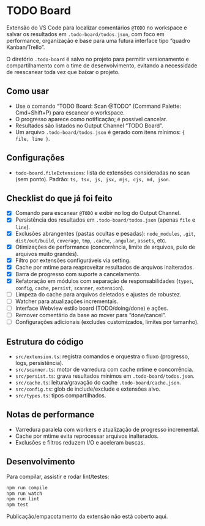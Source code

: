 # TODO Board

Extensão do VS Code para localizar comentários `@TODO` no workspace e salvar os resultados em `.todo-board/todos.json`, com foco em performance, organização e base para uma futura interface tipo “quadro Kanban/Trello”.

O diretório `.todo-board` é salvo no projeto para permitir versionamento e compartilhamento com o time de desenvolvimento, evitando a necessidade de reescanear toda vez que baixar o projeto.

## Como usar

- Use o comando “TODO Board: Scan @TODO” (Command Palette: Cmd+Shift+P) para escanear o workspace.
- O progresso aparece como notificação; é possível cancelar.
- Resultados são listados no Output Channel “TODO Board”.
- Um arquivo `.todo-board/todos.json` é gerado com itens mínimos: `{ file, line }`.

## Configurações

- `todo-board.fileExtensions`: lista de extensões consideradas no scan (sem ponto). Padrão: `ts, tsx, js, jsx, mjs, cjs, md, json`.

## Checklist do que já foi feito

- [x] Comando para escanear `@TODO` e exibir no log do Output Channel.
- [x] Persistência dos resultados em `.todo-board/todos.json` (apenas `file` e `line`).
- [x] Exclusões abrangentes (pastas ocultas e pesadas): `node_modules`, `.git`, `dist/out/build`, `coverage`, `tmp`, `.cache`, `.angular`, `assets`, etc.
- [x] Otimizações de performance (concorrência, limite de arquivos, pulo de arquivos muito grandes).
- [x] Filtro por extensões configuráveis via setting.
- [x] Cache por mtime para reaproveitar resultados de arquivos inalterados.
- [x] Barra de progresso com suporte a cancelamento.
- [x] Refatoração em módulos com separação de responsabilidades (`types`, `config`, `cache`, `persist`, `scanner`, `extension`).
- [ ] Limpeza do cache para arquivos deletados e ajustes de robustez.
- [ ] Watcher para atualizações incrementais.
- [ ] Interface Webview estilo board (TODO/doing/done) e ações.
- [ ] Remover comentário da base ao mover para “done/cancel”.
- [ ] Configurações adicionais (excludes customizados, limites por tamanho).

## Estrutura do código

- `src/extension.ts`: registra comandos e orquestra o fluxo (progresso, logs, persistência).
- `src/scanner.ts`: motor de varredura com cache mtime e concorrência.
- `src/persist.ts`: grava resultados mínimos em `.todo-board/todos.json`.
- `src/cache.ts`: leitura/gravação do cache `.todo-board/cache.json`.
- `src/config.ts`: glob de include/exclude e extensões alvo.
- `src/types.ts`: tipos compartilhados.

## Notas de performance

- Varredura paralela com workers e atualização de progresso incremental.
- Cache por mtime evita reprocessar arquivos inalterados.
- Exclusões e filtros reduzem I/O e aceleram buscas.

## Desenvolvimento

Para compilar, assistir e rodar lint/testes:

```bash
npm run compile
npm run watch
npm run lint
npm test
```

Publicação/empacotamento da extensão não está coberto aqui.

